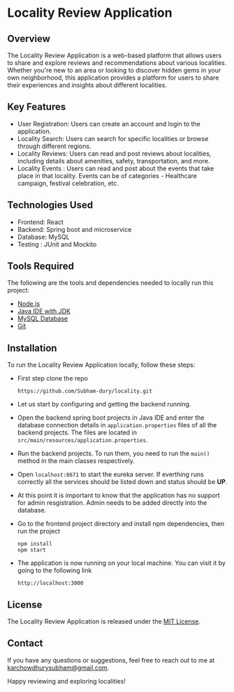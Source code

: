 # Locality Review Application

## Overview
The Locality Review Application is a web-based platform that allows users to share and explore reviews and recommendations about various localities. Whether you're new to an area or looking to discover hidden gems in your own neighborhood, this application provides a platform for users to share their experiences and insights about different localities.

## Key Features
- User Registration: Users can create an account and login to the application.
- Locality Search: Users can search for specific localities or browse through different regions.
- Locality Reviews: Users can read and post reviews about localities, including details about amenities, safety, transportation, and more.
- Locality Events : Users can read and post about the events that take place in that locality. Events can be of categories - Healthcare campaign, festival celebration, etc.

## Technologies Used
- Frontend: React
- Backend: Spring boot and microservice
- Database: MySQL
- Testing : JUnit and Mockito

## Tools Required

The following are the tools and dependencies needed to locally run this project:

* [Node.js](https://nodejs.org/en/)
* [Java IDE with JDK](https://www.jetbrains.com/idea/download/)
* [MySQL Database](https://dev.mysql.com/downloads/mysql/)
* [Git](https://git-scm.com/downloads/)

## Installation
To run the Locality Review Application locally, follow these steps:


* First step clone the repo
    ```
    https://github.com/Subham-dury/locality.git
    ```
* Let us start by configuring and getting the backend running.

* Open the backend spring boot projects in Java IDE and enter the database connection details in `application.properties` files of all the backend projects. The files are located in `src/main/resources/application.properties`.

* Run the backend projects. To run them, you need to run the `main()` method in the main classes respectively.

* Open `localhost:8671` to start the eureka server. If everthing runs correctly all the services should be listed down and status should be **UP**.

* At this point it is important to know that the application has no support for admin resgistration. Admin needs to be added directly into the database.

* Go to the frontend project directory and install npm dependencies, then run the project
    ```
    npm install
    npm start
    ```

* The application is now running on your local machine. You can visit it by going to the following link
    ```
    http://localhost:3000
    ```


## License
The Locality Review Application is released under the [MIT License](LICENSE).

## Contact
If you have any questions or suggestions, feel free to reach out to me at [karchowdhurysubham@gmail.com](mailto:karchowdhurysubham@gmail.com).

Happy reviewing and exploring localities!
